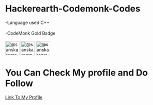 # Hackerearth-Codemonk-Codes

  -Language used C++ <br> <br> 
  -CodeMonk Gold Badge <br> <br><a href="https://www.hackerearth.com/@sanskaragrawalla" target="blank"><img align="center" src="https://static-fastly.hackerearth.com/static/codemonk/images/third_badge.png" alt="@sanskaragrawalla" height="45" width="45" /></a> 
 <a href="https://www.hackerearth.com/@sanskaragrawalla" target="blank"><img align="center" src="https://static-fastly.hackerearth.com/static/codemonk/images/second_badge.png" alt="@sanskaragrawalla" height="45" width="45" /></a> 
 <a href="https://www.hackerearth.com/@sanskaragrawalla" target="blank"><img align="center" src="https://static-fastly.hackerearth.com/static/codemonk/images/first_badge.png" alt="@sanskaragrawalla" height="45" width="45" /></a>
 <br> 
    
 
 # You Can Check My profile and Do Follow
 
  [Link To My Profile](https://www.hackerearth.com/@sanskaragrawalla)
  
  
  
  
